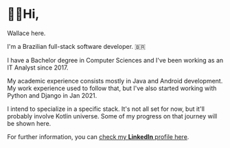 # 👋🏼Hi,

Wallace here.

I'm a Brazilian full-stack software developer. 🇧🇷

I have a Bachelor degree in Computer Sciences and I've been working as an IT Analyst since 2017.

My academic experience consists mostly in Java and Android development.
My work experience used to follow that, but I've also started working with Python and Django in Jan 2021.

I intend to specialize in a specific stack. It's not all set for now, but it'll probably involve Kotlin universe. Some of my progress on that journey will be shown here.

For further information, you can [check my **LinkedIn** profile here](https://linkedin.com/in/wallacejme).


<!---
wallacejme/wallacejme is a ✨ special ✨ repository because its `README.md` (this file) appears on your GitHub profile.
You can click the Preview link to take a look at your changes.
--->
